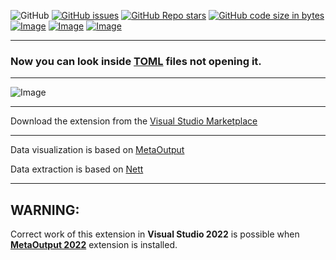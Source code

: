 ![GitHub](https://img.shields.io/github/license/viacheslav-lozinskyi/Preview-TOML)
[![GitHub issues](https://img.shields.io/github/issues/viacheslav-lozinskyi/Preview-TOML)](https://github.com/viacheslav-lozinskyi/Preview-TOML/issues)
[![GitHub Repo stars](https://img.shields.io/github/stars/viacheslav-lozinskyi/Preview-TOML)](https://github.com/viacheslav-lozinskyi/Preview-TOML/stargazers)
[![GitHub code size in bytes](https://img.shields.io/github/languages/code-size/viacheslav-lozinskyi/Preview-TOML)](https://github.com/viacheslav-lozinskyi/Preview-TOML)
[![Image](https://img.shields.io/badge/VS-2022-blueviolet)](https://marketplace.visualstudio.com/items?itemName=ViacheslavLozinskyi.MetaOutput-2022)
[![Image](https://img.shields.io/badge/VS-2019-blueviolet)](https://marketplace.visualstudio.com/items?itemName=ViacheslavLozinskyi.MetaOutput-2019)
[![Image](https://img.shields.io/badge/VS-2017-blueviolet)](https://marketplace.visualstudio.com/items?itemName=ViacheslavLozinskyi.MetaOutput-2019)

---

### Now you can look inside [TOML](https://en.wikipedia.org/wiki/TOML) files not opening it.

---

![Image](https://viacheslav-lozinskyi.github.io/Preview-TOML/resource/video/Presentation1.gif)

---

Download the extension from the [Visual Studio Marketplace](https://marketplace.visualstudio.com/items?itemName=ViacheslavLozinskyi.Preview-TOML)

---

Data visualization is based on [MetaOutput](https://www.metaoutput.net/?utm_source=github.com&utm_medium=referral&utm_campaign=redirect-to-homepage&utm_term=2021-11-21&utm_content=preview-toml)

Data extraction is based on [Nett](https://github.com/paiden/Nett)

---

## WARNING:

Correct work of this extension in **Visual Studio 2022** is possible when **[MetaOutput 2022](https://marketplace.visualstudio.com/items?itemName=ViacheslavLozinskyi.MetaOutput-2022)** extension is installed.
